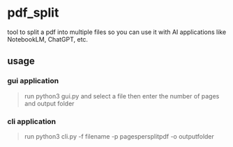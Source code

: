 # pdf_split

tool to split a pdf into multiple files so you can use it with AI applications like NotebookLM, ChatGPT, etc.


## usage

### gui application
> run python3 gui.py and select a file then enter the number of pages and output folder

### cli application
> run python3 cli.py -f filename -p pagespersplitpdf -o outputfolder

